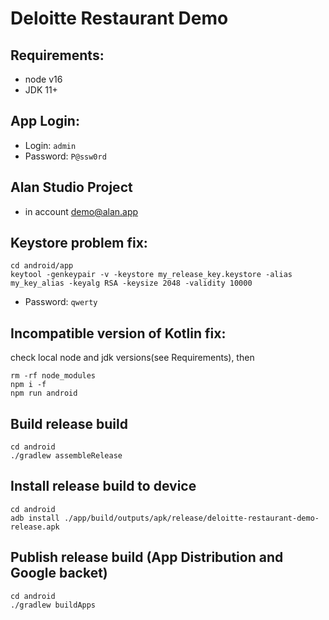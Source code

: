 # Deloitte Restaurant Demo

## Requirements:

- node v16
- JDK 11+

## App Login:

- Login: `admin`
- Password: `P@ssw0rd`

## Alan Studio Project

- in account demo@alan.app

## Keystore problem fix:

```
cd android/app
keytool -genkeypair -v -keystore my_release_key.keystore -alias my_key_alias -keyalg RSA -keysize 2048 -validity 10000
```
- Password: `qwerty`


## Incompatible version of Kotlin fix:

check local node and jdk versions(see Requirements), then

```
rm -rf node_modules
npm i -f
npm run android
```

## Build release build
```
cd android
./gradlew assembleRelease
```

## Install release build to device
```
cd android
adb install ./app/build/outputs/apk/release/deloitte-restaurant-demo-release.apk
```

## Publish release build (App Distribution and Google backet)
```
cd android
./gradlew buildApps
```
